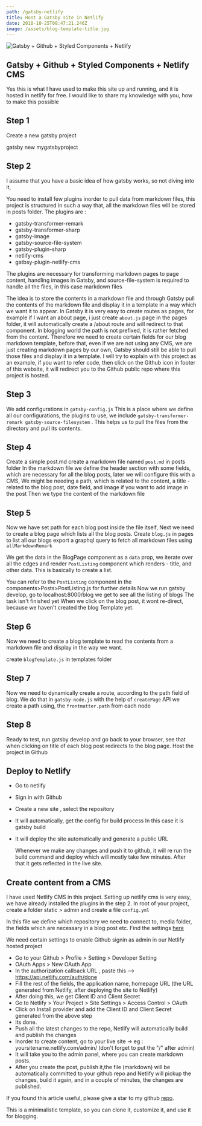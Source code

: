 ```yaml
---
path: /gatsby-netlify
title: Host a Gatsby site in Netlify
date: 2018-10-25T08:47:21.246Z
image: /assets/blog-template-title.jpg
---
```

![Gatsby + Github + Styled Components + Netlify ](/assets/blog-template-title.jpg)

## Gatsby + Github + Styled Components + Netlify CMS

Yes this is what I have used to make this site up and running, and it is hosted in netlify for free. I would like to share my knowledge with you, how to make this possible

## Step 1

Create a new gatsby project

gatsby new mygatsbyproject

## Step 2

I assume that you have a basic idea of how gatsby works, so not diving into it,

You need to install few plugins inorder to pull data from markdown files, this project is structured in such a way that, all the markdown files will be stored in posts folder.
The plugins are :

* gatsby-transformer-remark
* gatsby-transformer-sharp
* gatsby-image
* gatsby-source-file-system
* gatsby-plugin-sharp
* netlify-cms
* gatbsy-plugin-netlify-cms

The plugins are necessary for transforming markdown pages to page content, handling images in Gatsby, and source-file-system is required to handle all the files, in this case markdown files

The idea is to store the contents in a markdown file and through Gatsby pull the contents of the markdown file and display it in a template in a way which we want it to appear. In Gatsby it is very easy to create routes as pages, for example if I want an about page, i just create `about.js` page in the pages folder, it will automatically create a /about route and will redirect to that component.
In blogging world the path is not prefixed, it is rather fetched from the content. Therefore we need to create certain fields for our blog markdown template, before that, even if we are not using any CMS, we are just creating markdown pages by our own, Gatsby should still be able to pull those files and display it in a template.
I will try to explain with this project as an example, if you want to refer code, then click on the Github icon in footer of this website, it will redirect you to the Github public repo where this project is hosted.

## Step 3

We add configurations in `gatsby-config.js` 
This is a place where we define all our configurations, the plugins to use, we include `gatsby-transformer-remark
gatsby-source-filesystem` . This helps us to pull the files from the directory and pull its contents.

## Step 4

Create a simple post.md
create a markdown file named `post.md` in posts folder
In the markdown file we define the header section with some fields, which are necessary for all the blog posts, later we will configure this with a CMS, We might be needing a path, which is related to the content, a title - related to the blog post, date field, and image if you want to add image in the post
Then we type the content of the markdown file

## Step 5

Now we have set path for each blog post inside the file itself, Next we need to create a blog page which lists all the blog posts. 
Create `blog.js` in pages to list all our blogs
export a graphql query to fetch all markdown files using `allMarkdownRemark`

We get the data in the BlogPage component as a `data` prop, we iterate over all the edges and render `PostListing` component which renders - title, and other data. This is basically to create a list.

You can refer to the `PostListing` component in the components>Posts>PostListing.js for further details
Now we run gatsby develop, 
go to localhost:8000/blog
we get to see all the listing of blogs
The task isn't finished yet
When we click on the blog post, it wont re-direct, because we haven't created the blog Template yet.

## Step 6

Now we need to create a blog template to read the contents from a markdown file and display in the way we want.

create `blogTemplate.js` in templates folder

## Step 7

Now we need to dynamically create a route, according to the path field of blog.
We do that in `gatsby-node.js` with the help of `createPage` API
we create a path using, the `frontmatter.path` from each node

## Step 8

Ready to test,
run gatsby develop
and go back to your browser, see that when clicking on title of each blog post redirects to the blog page.
Host the project in Github

## Deploy to Netlify

* Go to netlify
* Sign in with Github
* Create a new site , select the repository
* It will automatically, get the config for build process In this case it is gatsby build
* It  will deploy
   the site automatically and generate a public URL
  	
  	Whenever we make any changes and push it to github, it will re run the build command and deploy which will mostly take few minutes.
  After that it gets reflected in the live site.

## Create content from a CMS

I have used Netlify CMS in this project.
Setting up netlify cms is very easy, we have already installed the plugins in the step 2.
In root of your project, create a folder static > admin
and create a file `config.yml`

In this file we define which repository we need to connect to,
media folder, the fields which are necessary in a blog post etc.
Find the settings [here](https://github.com/jishnukoottala/gatsby-minimalistic-blog-template/blob/master/static/admin/config.yml)

We need certain settings to enable Github signin as admin in our Netlify hosted project

* Go to your Github > Profile > Setting > Developer Setting
* OAuth Apps > New OAuth App
* In the authorization callback URL , paste this --> https://api.netlify.com/auth/done
* Fill the rest of the fields, the application name, homepage URL (the URL generated from Netlify, after deploying the site to Netlify)
* After doing this, we get Client ID and Client Secret
* Go to Netlify > Your Project > Site Settings > Access Control > OAuth
* Click on Install provider and add the Client ID and Client Secret generated from the above step
* Its done.
* Push all the latest changes to the repo, Netlify will automatically build and publish the changes
* Inorder to create content, go to your live site -> eg : yoursitename.netlify.com/admin/ (don't forget to put the "/" after admin)
* It will take you to the admin panel, where you can create markdown posts.
* After you create the post, publish it,the file (markdown) will be automatically committed to your github repo and Netlify will pickup the changes, build it again, and in a couple of minutes, the changes are published.

If you found this article useful, please give a star to my github [repo](https://github.com/jishnukoottala/gatsby-minimalistic-blog-template). 

This is a minimalistic template, so you can clone it, customize it, and use it for blogging.
